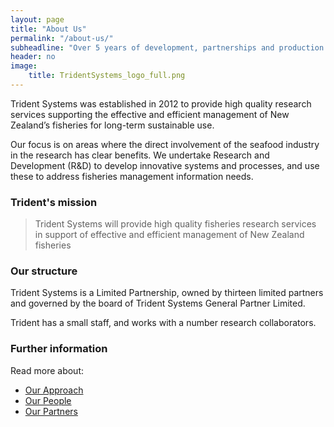 ```yaml
---
layout: page
title: "About Us"
permalink: "/about-us/"
subheadline: "Over 5 years of development, partnerships and production."
header: no
image:
    title: TridentSystems_logo_full.png
---
```

Trident Systems was established in 2012 to provide high quality research
services supporting the effective and efficient management of New Zealand’s
fisheries for long-term sustainable use.

Our focus is on areas where the direct involvement of the seafood industry in
the research has clear benefits.  We undertake Research and Development (R&D)
to develop innovative systems and processes, and use these to address fisheries
management information needs.

### Trident's mission

> Trident Systems will provide high quality fisheries research services in
> support of effective and efficient management of New Zealand fisheries

### Our structure

Trident Systems is a Limited Partnership, owned by thirteen limited partners
and governed by the board of Trident Systems General Partner Limited.

Trident has a small staff, and works with a number research collaborators.

### Further information

Read more about:

+ [Our Approach](/about-us/approach/ "Our Approach")
+ [Our People](/about-us/people/ "Our People")
+ [Our Partners](/about-us/partners/ "Our Partners")
